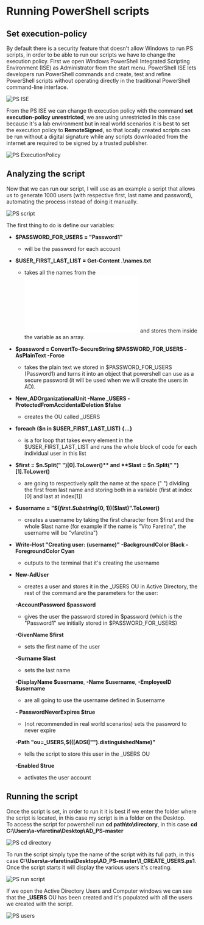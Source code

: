 # Running PowerShell scripts
## Set execution-policy

By default there is a security feature that doesn't allow Windows to run PS scripts, in order to be able to run our scripts we have to change the execution policy.
First we open Windows PowerShell Integrated Scripting Environment (ISE) as Administrator from the start menu. PowerShell ISE lets developers run PowerShell commands and create, test and refine PowerShell scripts without operating directly in the traditional PowerShell command-line interface.

![PS ISE](Screenshots/PS_ISE.png)

From the PS ISE we can change th execution policy with the command **set execution-policy unrestricted**, we are using unrestricted in this case because it's a lab environment but in real world scenarios it is best to set the execution policy to **RemoteSigned**, so that 
locally created scripts can be run without a digital signature while any scripts downloaded from the internet are required to be signed by a trusted publisher.
 
![PS ExecutionPolicy](Screenshots/PS_executionPolicy.png)

## Analyzing the script

Now that we can run our script, I will use as an example a script that allows us to generate 1000 users (with respective first, last name and password), automating the process instead of doing it manually.

![PS script](Screenshots/PS_script.png)

The first thing to do is define our variables: <br>
- **$PASSWORD_FOR_USERS = "Password1"** 
    - will be the password for each account <br>
- **$USER_FIRST_LAST_LIST = Get-Content .\names.txt**
    - takes all the names from the ![names.txt](PS_script/names.txt) and stores them inside the variable as an array.

- **$password = ConvertTo-SecureString $PASSWORD_FOR_USERS -AsPlainText -Force** 
    - takes the plain text we stored in $PASSWORD_FOR_USERS (Password1) and turns it into an object that powershell can use as a secure password (it will be used when we will create the users in AD). <br>
- **New_ADOrganizationalUnit -Name _USERS -ProtectedFromAccidentalDeletion $false** 
    - creates the OU called _USERS <br>
- **foreach ($n in $USER_FIRST_LAST_LIST) {...}** 
    - is a for loop that takes every element in the $USER_FIRST_LAST_LIST and runs the whole block of code for each individual user in this list <br>
- **$first = $n.Split(" ")[0].ToLower()** and **$last = $n.Split(" ")[1].ToLower()** 
    - are going to respectively split the name at the space (" ") dividing the first from last name and storing both in a variable (first at index [0] and last at index[1]) <br>
- **$username = "$($first.Substring(0,1))$($last)".ToLower()** 
    - creates a username by taking the first character from $first and the whole $last name (for example if the name is "Vito Faretina", the username will be "vfaretina") <br>
- **Write-Host "Creating user: $($username)" -BackgroundColor Black -ForegroundColor Cyan** 
    - outputs to the terminal that it's creating the username <br>
- **New-AdUser** 
    - creates a user and stores it in the _USERS OU in Active Directory, the rest of the command are the parameters for the user: 
	
	**-AccountPassword $password** <br> 
	- gives the user the password stored in $password (which is the "Password1" we initially stored in $PASSWORD_FOR_USERS)
    
    **-GivenName $first** <br> 
	- sets the first name of the user 
	
	**-Surname $last** <br> 
	- sets the last name
	
	**-DisplayName $username**, **-Name $username**, **-EmployeeID $username** <br>
	- are all going to use the username defined in $username
	
    **- PasswordNeverExpires $true** <br>
	- (not recommended in real world scenarios) sets the password to never expire
	
	**-Path "ou=_USERS,$(([ADSI]"").distinguishedName)"** <br>
	- tells the script to store this user in the _USERS OU
	
	**-Enabled $true** <br> 
	- activates the user account 

## Running the script

Once the script is set, in order to run it it is best if we enter the folder where the script is located, in this case my script is in a folder on the Desktop. <br>
To access the script for powershell run **cd path\to\directory**, in this case **cd C:\Users\a-vfaretina\Desktop\AD_PS-master**

![PS cd directory](Screenshots/PS_cd_directory.png)

To run the script simply type the name of the script with its full path, in this case **C:\Users\a-vfaretina\Desktop\AD_PS-master\1_CREATE_USERS.ps1**. <br>
Once the script starts it will display the various users it's creating.

![PS run script](Screenshots/PS_run_script.png) 

If we open the Active Directory Users and Computer windows we can see that the **_USERS** OU has been created and it's populated with all the users we created with the script.

![PS users](Screenshots/PS_users.png)

